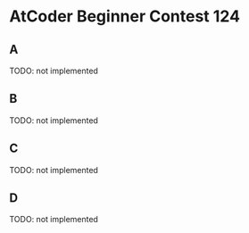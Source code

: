 # AtCoder Beginner Contest 124

## A

TODO: not implemented

## B

TODO: not implemented

## C

TODO: not implemented

## D

TODO: not implemented

